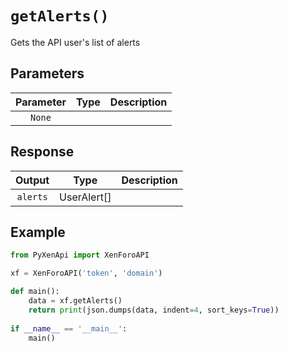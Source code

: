 # ``getAlerts()`` 
Gets the API user's list of alerts

## Parameters
| Parameter      | Type                          | Description                              |
| :---------: | :----------------------------------: | :----------------------------------: |
| `None`       |  |

## Response
| Output      | Type                          | Description                                 |
| :---------: | :----------------------------------: | :----------------------------------: |
| `alerts`       | 	UserAlert[] |                                                       |

## Example
```py linenums="1"
from PyXenApi import XenForoAPI

xf = XenForoAPI('token', 'domain')

def main():
	data = xf.getAlerts()
	return print(json.dumps(data, indent=4, sort_keys=True))
	
if __name__ == '__main__':
	main()
```